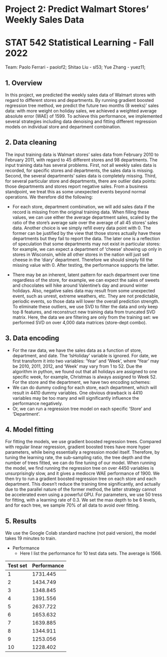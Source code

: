 # Project 2: Predict Walmart Stores’ Weekly Sales Data
# STAT 542 Statistical Learning - Fall 2022

Team:
Paolo Ferrari - paolof2; 
Shitao Liu - sl53; 
Yue Zhang - yuez11;



## 1. Overview
In this project, we predicted the weekly sales data of Walmart stores with regard to different
stores and departments. By running gradient boosted regression tree method, we predict the
future two months (8 weeks)’ sales data: with more weight on holiday sales, we achieved a
weighted average absolute error (WAE) of 1599. To achieve this performance, we implemented
several strategies including data denoising and fitting different regression models on individual
store and department combination.

## 2. Data cleaning
The input training data is Walmart stores’ sales data from February 2010 to February 2011, with
regard to 45 different stores and 98 departments. The input training data has several problems.
First, not all weekly sales data is recorded, for specific stores and departments, the sales data is
missing. Second, the several departments’ sales data is completely missing. Third, for several
particular store and departments, there are outlier data points: those departments and stores
report negative sales. From a business standpoint, we treat this as some unexpected events
beyond normal operations. We therefore did the following:

  - For each store, department combination, we will add sales data if the record is missing
from the original training data. When filling these values, we can use either the average
department sales, scaled by the ratio of the store’s average sale over the average of all
45 stores’ sales data. Another choice is we simply refill every data point with 0. The
former can be justified by the view that those stores actually have these departments but
they fail to report the data. The later one is a reflection of speculation that some
departments may not exist in particular stores: for example, we can expect a department
of ‘cheese’ showing up only in stores in Wisconsin, while all other stores in the nation will
just sell cheese in the ‘diary’ department. Therefore we should simply fill the missing
value with 0. After testing, the performance supports the latter.

  - There may be an inherent, latent pattern for each department over time regardless of the
store, for example, we can expect the sales of sweets and chocolates will hike around
Valentine’s day and around winter holidays. Also, negative sales data may result from
some unexpected event, such as unrest, extreme weathers, etc. They are not
predictable, periodic events, so those data will lower the overall prediction strength. To
eliminate these outliers, we use SVD to filter the data and only keep top 8 features, and
reconstruct new training data from truncated SVD matrix. Here, the data we are filtering
are only from the training set: we performed SVD on over 4,000 data matrices
(store-dept combo).

## 3. Data encoding

  - For the raw data, we have the sales data as a function of store, department, and date. The
‘IsHoliday’ variable is ignored. For date, we first transform it into two variables: ‘Year’ and
‘Week’, where ‘Year’ may be 2010, 2011, 2012, and ‘Week’ may vary from 1 to 52. Due the
algorithm in python, we found out that all holidays are assigned to one specific week, for
example, Christmas is always assigned to Week 52. For the store and the department, we have
two encoding schemes:
  - We can do dummy coding for each store, each department, which will result in 4410
dummy variables. One obvious drawback is 4410 variables may be too many and will
significantly influence the performance negatively.
  - Or, we can run a regression tree model on each specific ‘Store’ and ‘Department’.

## 4. Model fitting

For fitting the models, we use gradient boosted regression trees. Compared with regular linear
regression, gradient boosted trees have more hyper parameters, while being essentially a
regression model itself. Therefore, by tuning the learning rate, the sub-sampling ratio, the tree
depth and the number of trees fitted, we can do fine tuning of our model.
When running the model, we find running the regression tree on over 4450 variables is
unsurprisingly slow, and it gives a mediocre WAE performance of 1900. We then try to run a
gradient boosted regression tree on each store and each department. This doesn’t reduce the
training time significantly, and actually due to the parallel nature of the former method, the latter
strategy cannot be accelerated even using a powerful GPU. For parameters, we use 50 tress for
fitting, with a learning rate of 0.3. We set the max depth to be 6 levels, and for each tree, we
sample 70% of all data to avoid over fitting.

## 5. Results

We use the Google Colab standard machine (not paid version), the model takes 19 minutes to
train.

- Performance
    - Here I list the performance for 10 test data sets. The average is 1566.
  
|Test set | Performance|
|--|--|
|1|1731.445|
|2|1434.749|
|3|1348.845|
|4|1391.556|
|5|2637.722|
|6|1653.632|
|7|1639.885|
|8|1344.911|
|9|1253.056|
|10|1228.402|
